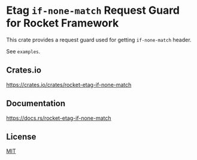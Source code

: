 Etag `if-none-match` Request Guard for Rocket Framework
====================

This crate provides a request guard used for getting `if-none-match` header.

See `examples`.

## Crates.io

https://crates.io/crates/rocket-etag-if-none-match

## Documentation

https://docs.rs/rocket-etag-if-none-match

## License

[MIT](LICENSE)